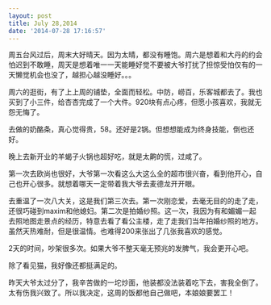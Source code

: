 ```yaml
---
layout: post
title: July 28,2014
date: '2014-07-28 17:16:57'
---
```



周五台风过后，周末大好晴天。因为太晴，都没有睡饱。周六是想着和大丹的约会怕迟到不敢睡，周天是想着唯一一天能睡好觉不要被大爷打扰了担惊受怕仅有的一天懒觉机会也没了，越担心越没睡好。。。

周六的逛街，有了上上周的铺垫，全面而轻松。中防，崂百，乐客城都去了。我也买到了小三件，给杏杏完成了一个大件。920块有点心疼，但愿小孩喜欢，我就无怨无悔了。

去做的奶酪条，真心觉得贵，58。还好是2锅。但想想能成为终身技能，倒也还好。

晚上去新开业的羊蝎子火锅也超好吃，就是太齁的慌，过咸了。

第一次去欧尚也很好，大爷第一次看这么大这么全的超市很兴奋，看到他开心，自己也开心很多。就想着哪天一定带着我大爷去麦德龙开开眼。

去重温了一次八大关，这是我们第三次去。第一次刚恋爱，去毫无目的的走了走，还很巧碰到maxim和他媳妇。第二次是拍婚纱照。这一次，我因为有和媚媚一起去照地图走景点的经历，特意去看了看公主楼，走了走我们当年拍婚纱照的地方。虽然天热难耐，但是很温情。也难得200来张出了几张我喜欢的感觉。

2天的时间，吵架很多次。如果大爷不整天毫无预兆的发脾气，我会更开心吧。

除了看见猫，我好像还都挺满足的。

昨天大爷太过分了，我辛苦做的一坨炒面，他装都没法装着吃下去，害我全倒了。太有伤我兴致了。所以我决定，这周的饭都他自己做吧，本娘娘要罢工！


